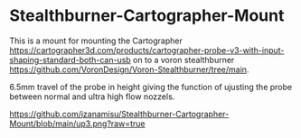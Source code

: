 # Stealthburner-Cartographer-Mount
This is a mount for mounting the Cartographer https://cartographer3d.com/products/cartographer-probe-v3-with-input-shaping-standard-both-can-usb on to a voron stealthburner https://github.com/VoronDesign/Voron-Stealthburner/tree/main.

6.5mm travel of the probe in height giving the function of ujusting the probe between normal and ultra high flow nozzels.

https://github.com/izanamisu/Stealthburner-Cartographer-Mount/blob/main/up3.png?raw=true
